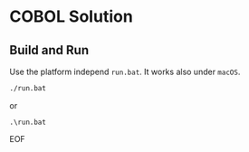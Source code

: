 # COBOL Solution

## Build and Run

Use the platform independ `run.bat`. It works also under `macOS`.

```bash
./run.bat
```

or

```batch
.\run.bat
```

EOF
